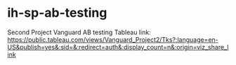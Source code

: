 # ih-sp-ab-testing
 Second Project Vanguard AB testing
   Tableau link: https://public.tableau.com/views/Vanguard_Project2/Tks?:language=en-US&publish=yes&:sid=&:redirect=auth&:display_count=n&:origin=viz_share_link
